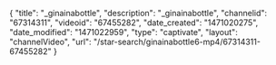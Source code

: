 {
    "title": "_ginainabottle",
    "description": "_ginainabottle",
    "channelid": "67314311",
    "videoid": "67455282",
    "date_created": "1471020275",
    "date_modified": "1471022959",
    "type": "captivate",
    "layout": "channelVideo",
    "url": "\/star-search\/ginainabottle6-mp4\/67314311-67455282"
}